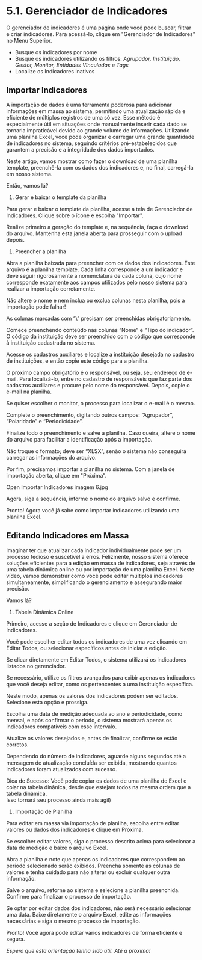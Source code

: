 # 5.1. Gerenciador de Indicadores

O gerenciador de indicadores é uma página onde você pode buscar, filtrar e criar indicadores. Para acessá-lo, clique em "Gerenciador de Indicadores" no Menu Superior.

- Busque os indicadores por nome
- Busque os indicadores utilizando os filtros: _Agrupador, Instituição, Gestor, Monitor, Entidades Vinculadas e Tags_
- Localize os Indicadores Inativos

## Importar Indicadores

A importação de dados é uma ferramenta poderosa para adicionar informações em massa ao sistema, permitindo uma atualização rápida e eficiente de múltiplos registros de uma só vez. Esse método é especialmente útil em situações onde manualmente inserir cada dado se tornaria impraticável devido ao grande volume de informações. Utilizando uma planilha Excel, você pode organizar e carregar uma grande quantidade de indicadores no sistema, seguindo critérios pré-estabelecidos que garantem a precisão e a integridade dos dados importados.

Neste artigo, vamos mostrar como fazer o download de uma planilha template, preenchê-la com os dados dos indicadores e, no final, carregá-la em nosso sistema.

Então, vamos lá?

1. Gerar e baixar o template da planilha

Para gerar e baixar o template da planilha, acesse a tela de Gerenciador de Indicadores. Clique sobre o ícone e escolha "Importar".

Realize primeiro a geração do template e, na sequência, faça o download do arquivo. Mantenha esta janela aberta para prosseguir com o upload depois.

1. Preencher a planilha

Abra a planilha baixada para preencher com os dados dos indicadores. Este arquivo é a planilha template. Cada linha corresponde a um indicador e deve seguir rigorosamente a nomenclatura de cada coluna, cujo nome corresponde exatamente aos campos utilizados pelo nosso sistema para realizar a importação corretamente.

Não altere o nome e nem inclua ou exclua colunas nesta planilha, pois a importação pode falhar!

As colunas marcadas com “\” precisam ser preenchidas obrigatoriamente.

Comece preenchendo conteúdo nas colunas “Nome” e “Tipo do indicador”. O código da instituição deve ser preenchido com o código que corresponde à instituição cadastrada no sistema.

Acesse os cadastros auxiliares e localize a instituição desejada no cadastro de instituições, e então copie este código para a planilha.

O próximo campo obrigatório é o responsável, ou seja, seu endereço de e-mail. Para localizá-lo, entre no cadastro de responsáveis que faz parte dos cadastros auxiliares e procure pelo nome do responsável. Depois, copie o e-mail na planilha.

Se quiser escolher o monitor, o processo para localizar o e-mail é o mesmo.

Complete o preenchimento, digitando outros campos: “Agrupador”, “Polaridade” e “Periodicidade”.

Finalize todo o preenchimento e salve a planilha. Caso queira, altere o nome do arquivo para facilitar a identificação após a importação.

Não troque o formato; deve ser “XLSX”, senão o sistema não conseguirá carregar as informações do arquivo.

Por fim, precisamos importar a planilha no sistema. Com a janela de importação aberta, clique em "Próxima".

Open Importar Indicadores imagem 6.jpg

Agora, siga a sequência, informe o nome do arquivo salvo e confirme.

Pronto! Agora você já sabe como importar indicadores utilizando uma planilha Excel.

## Editando Indicadores em Massa

Imaginar ter que atualizar cada indicador individualmente pode ser um processo tedioso e suscetível a erros. Felizmente, nosso sistema oferece soluções eficientes para a edição em massa de indicadores, seja através de uma tabela dinâmica online ou por importação de uma planilha Excel. Neste vídeo, vamos demonstrar como você pode editar múltiplos indicadores simultaneamente, simplificando o gerenciamento e assegurando maior precisão.

Vamos lá?

1. Tabela Dinâmica Online

Primeiro, acesse a seção de Indicadores e clique em Gerenciador de Indicadores.

Você pode escolher editar todos os indicadores de uma vez clicando em Editar Todos, ou selecionar específicos antes de iniciar a edição.

Se clicar diretamente em Editar Todos, o sistema utilizará os indicadores listados no gerenciador.

Se necessário, utilize os filtros avançados para exibir apenas os indicadores que você deseja editar, como os pertencentes a uma instituição específica.

Neste modo, apenas os valores dos indicadores podem ser editados. Selecione esta opção e prossiga.

Escolha uma data de medição adequada ao ano e periodicidade, como mensal, e após confirmar o período, o sistema mostrará apenas os indicadores compatíveis com esse intervalo.

Atualize os valores desejados e, antes de finalizar, confirme se estão corretos.

Dependendo do número de indicadores, aguarde alguns segundos até a mensagem de atualização concluída ser exibida, mostrando quantos indicadores foram atualizados com sucesso.

Dica de Sucesso: Você pode copiar os dados de uma planilha de Excel e colar na tabela dinânica, desde que estejam todos na mesma ordem que a tabela dinâmica.  
Isso tornará seu processo ainda mais ágil)

1. Importação de Planilha

Para editar em massa via importação de planilha, escolha entre editar valores ou dados dos indicadores e clique em Próxima.

Se escolher editar valores, siga o processo descrito acima para selecionar a data de medição e baixe o arquivo Excel.

Abra a planilha e note que apenas os indicadores que correspondem ao período selecionado serão exibidos. Preencha somente as colunas de valores e tenha cuidado para não alterar ou excluir qualquer outra informação.

Salve o arquivo, retorne ao sistema e selecione a planilha preenchida. Confirme para finalizar o processo de importação.

Se optar por editar dados dos indicadores, não será necessário selecionar uma data. Baixe diretamente o arquivo Excel, edite as informações necessárias e siga o mesmo processo de importação.

Pronto! Você agora pode editar vários indicadores de forma eficiente e segura.

_Espero que esta orientação tenha sido útil. Até a próxima!_

